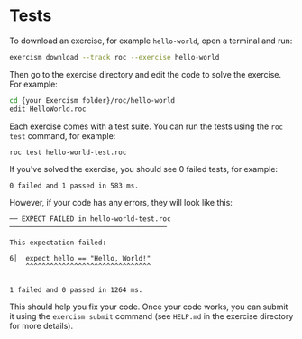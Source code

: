 # Tests

To download an exercise, for example `hello-world`, open a terminal and run:

```bash
exercism download --track roc --exercise hello-world
```

Then go to the exercise directory and edit the code to solve the exercise. For example:

```bash
cd {your Exercism folder}/roc/hello-world
edit HelloWorld.roc
```

Each exercise comes with a test suite. You can run the tests using the `roc test` command, for example:

```
roc test hello-world-test.roc
```

If you've solved the exercise, you should see 0 failed tests, for example:

```
0 failed and 1 passed in 583 ms.
```

However, if your code has any errors, they will look like this:

```
── EXPECT FAILED in hello-world-test.roc ───────────────────────────────────────

This expectation failed:

6│  expect hello == "Hello, World!"
    ^^^^^^^^^^^^^^^^^^^^^^^^^^^^^^^


1 failed and 0 passed in 1264 ms.
```

This should help you fix your code. Once your code works, you can submit it using the `exercism submit` command (see `HELP.md` in the exercise directory for more details).
